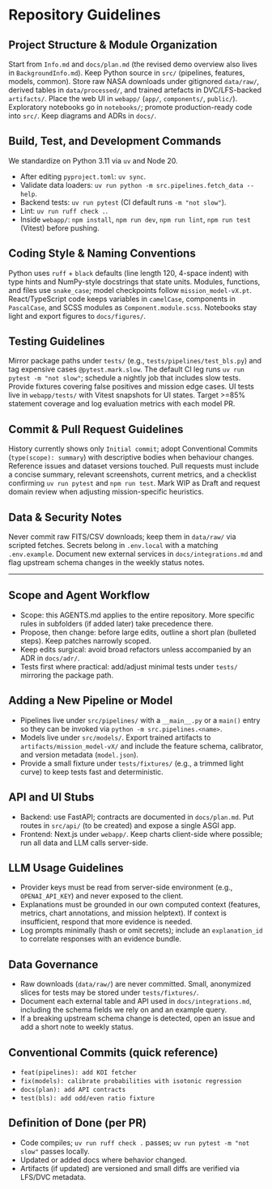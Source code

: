 # Repository Guidelines

## Project Structure & Module Organization
Start from `Info.md` and `docs/plan.md` (the revised demo overview also lives in `BackgroundInfo.md`). Keep Python source in `src/` (pipelines, features, models, common). Store raw NASA downloads under gitignored `data/raw/`, derived tables in `data/processed/`, and trained artefacts in DVC/LFS-backed `artifacts/`. Place the web UI in `webapp/` (`app/`, `components/`, `public/`). Exploratory notebooks go in `notebooks/`; promote production-ready code into `src/`. Keep diagrams and ADRs in `docs/`.

## Build, Test, and Development Commands
We standardize on Python 3.11 via `uv` and Node 20.
- After editing `pyproject.toml`: `uv sync`.
- Validate data loaders: `uv run python -m src.pipelines.fetch_data --help`.
- Backend tests: `uv run pytest` (CI default runs `-m "not slow"`).
- Lint: `uv run ruff check .`.
- Inside `webapp/`: `npm install`, `npm run dev`, `npm run lint`, `npm run test` (Vitest) before pushing.

## Coding Style & Naming Conventions
Python uses `ruff` + `black` defaults (line length 120, 4-space indent) with type hints and NumPy-style docstrings that state units. Modules, functions, and files use `snake_case`; model checkpoints follow `mission_model-vX.pt`. React/TypeScript code keeps variables in `camelCase`, components in `PascalCase`, and SCSS modules as `Component.module.scss`. Notebooks stay light and export figures to `docs/figures/`.

## Testing Guidelines
Mirror package paths under `tests/` (e.g., `tests/pipelines/test_bls.py`) and tag expensive cases `@pytest.mark.slow`. The default CI leg runs `uv run pytest -m "not slow"`; schedule a nightly job that includes slow tests. Provide fixtures covering false positives and mission edge cases. UI tests live in `webapp/tests/` with Vitest snapshots for UI states. Target >=85% statement coverage and log evaluation metrics with each model PR.

## Commit & Pull Request Guidelines
History currently shows only `Initial commit`; adopt Conventional Commits (`type(scope): summary`) with descriptive bodies when behaviour changes. Reference issues and dataset versions touched. Pull requests must include a concise summary, relevant screenshots, current metrics, and a checklist confirming `uv run pytest` and `npm run test`. Mark WIP as Draft and request domain review when adjusting mission-specific heuristics.

## Data & Security Notes
Never commit raw FITS/CSV downloads; keep them in `data/raw/` via scripted fetches. Secrets belong in `.env.local` with a matching `.env.example`. Document new external services in `docs/integrations.md` and flag upstream schema changes in the weekly status notes.

---

## Scope and Agent Workflow
- Scope: this AGENTS.md applies to the entire repository. More specific rules in subfolders (if added later) take precedence there.
- Propose, then change: before large edits, outline a short plan (bulleted steps). Keep patches narrowly scoped.
- Keep edits surgical: avoid broad refactors unless accompanied by an ADR in `docs/adr/`.
- Tests first where practical: add/adjust minimal tests under `tests/` mirroring the package path.

## Adding a New Pipeline or Model
- Pipelines live under `src/pipelines/` with a `__main__.py` or a `main()` entry so they can be invoked via `python -m src.pipelines.<name>`.
- Models live under `src/models/`. Export trained artifacts to `artifacts/mission_model-vX/` and include the feature schema, calibrator, and version metadata (`model.json`).
- Provide a small fixture under `tests/fixtures/` (e.g., a trimmed light curve) to keep tests fast and deterministic.

## API and UI Stubs
- Backend: use FastAPI; contracts are documented in `docs/plan.md`. Put routes in `src/api/` (to be created) and expose a single ASGI app.
- Frontend: Next.js under `webapp/`. Keep charts client-side where possible; run all data and LLM calls server-side.

## LLM Usage Guidelines
- Provider keys must be read from server-side environment (e.g., `OPENAI_API_KEY`) and never exposed to the client.
- Explanations must be grounded in our own computed context (features, metrics, chart annotations, and mission helptext). If context is insufficient, respond that more evidence is needed.
- Log prompts minimally (hash or omit secrets); include an `explanation_id` to correlate responses with an evidence bundle.

## Data Governance
- Raw downloads (`data/raw/`) are never committed. Small, anonymized slices for tests may be stored under `tests/fixtures/`.
- Document each external table and API used in `docs/integrations.md`, including the schema fields we rely on and an example query.
- If a breaking upstream schema change is detected, open an issue and add a short note to weekly status.

## Conventional Commits (quick reference)
- `feat(pipelines): add KOI fetcher`
- `fix(models): calibrate probabilities with isotonic regression`
- `docs(plan): add API contracts`
- `test(bls): add odd/even ratio fixture`

## Definition of Done (per PR)
- Code compiles; `uv run ruff check .` passes; `uv run pytest -m "not slow"` passes locally.
- Updated or added docs where behavior changed.
- Artifacts (if updated) are versioned and small diffs are verified via LFS/DVC metadata.

